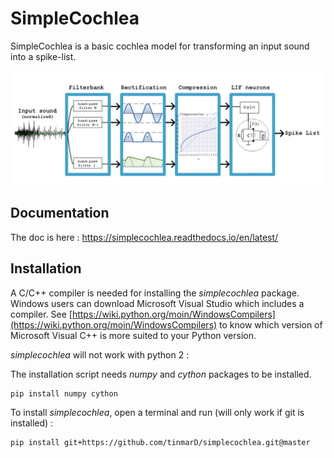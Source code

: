 # SimpleCochlea

SimpleCochlea is a basic cochlea model for transforming an input sound into a spike-list.

![](images/cochlea_schema.png)

## Documentation 

The doc is here : https://simplecochlea.readthedocs.io/en/latest/

## Installation

A C/C++ compiler is needed for installing the *simplecochlea* package. Windows users can download Microsoft Visual Studio which includes a compiler. See [https://wiki.python.org/moin/WindowsCompilers](https://wiki.python.org/moin/WindowsCompilers) to know which version of Microsoft Visual C++ is more suited to your Python version.

*simplecochlea* will not work with python 2 :

The installation script needs *numpy* and *cython* packages to be installed.

```shell
pip install numpy cython
```

To install *simplecochlea*, open a terminal and run (will only work if git is installed) : 

```shell
pip install git+https://github.com/tinmarD/simplecochlea.git@master
```


